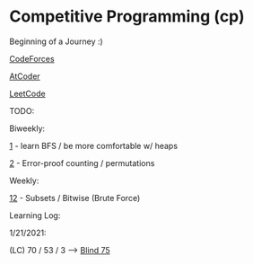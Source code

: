# Competitive Programming (cp)
Beginning of a Journey :)

[CodeForces](https://github.com/lauralee00/cp/tree/main/PycharmProjects/cp/codeforces)

[AtCoder](https://github.com/lauralee00/cp/tree/main/PycharmProjects/cp/atcoder)

[LeetCode](https://github.com/lauralee00/cp/tree/main/PycharmProjects/cp/leetcode)

TODO:

Biweekly:

  [1](https://leetcode.com/problems/k-highest-ranked-items-within-a-price-range/discuss/1710065/JavaPython-3-BFS-using-PriorityQueueheap-w-brief-explanation-and-analysis.) - learn BFS / be more comfortable w/ heaps
  
  [2](https://leetcode.com/problems/number-of-ways-to-divide-a-long-corridor/) - Error-proof counting / permutations


Weekly:

  [1](https://leetcode.com/problems/maximum-good-people-based-on-statements/discuss/1711216/Python3-Java-C%2B%2B-Subsets)[2](https://leetcode.com/problems/maximum-good-people-based-on-statements/discuss/1711228/Python-O((N-2)-*-(2-N))-Very-simple-solution-with-detailed-explanation) - Subsets / Bitwise (Brute Force)


Learning Log:

1/21/2021:

(LC) 70 / 53 / 3 --> [Blind 75](https://docs.google.com/spreadsheets/d/1TAjDa-KUQ-ChtOa-efYwPXtMIfNfUrvz_66O-ezNkBI/edit#gid=0)
